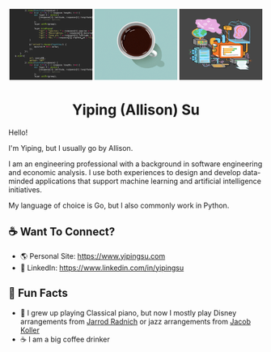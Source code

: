 <p align="center">
  <img src="https://github.com/yiping-allison/yiping-allison/blob/master/code-crawl.gif" width="164" height="140">
  <img src="https://github.com/yiping-allison/yiping-allison/blob/master/coffee-sparkle.gif" width="164" height="140">
  <img src="https://github.com/yiping-allison/yiping-allison/blob/master/data.gif" width="164" height="140">
</p>

<h1 align="center"> Yiping (Allison) Su </h1>

Hello!

I'm Yiping, but I usually go by Allison.

I am an engineering professional with a background in software engineering and economic analysis. I use both experiences to design and develop data-minded applications that support machine learning and artificial intelligence initiatives.

My language of choice is Go, but I also commonly work in Python. 

## :coffee: Want To Connect?

* :earth_americas: Personal Site: https://www.yipingsu.com
* :handshake: LinkedIn: https://www.linkedin.com/in/yipingsu

## :scroll: Fun Facts

* :musical_keyboard:  I grew up playing Classical piano, but now I mostly play Disney arrangements from [Jarrod Radnich](http://jarrodradnich.com/) or jazz arrangements from 
[Jacob Koller](https://www.youtube.com/c/JacobKollerMusic/about)
* :coffee:            I am a big coffee drinker
